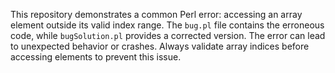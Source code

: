 This repository demonstrates a common Perl error: accessing an array element outside its valid index range. The `bug.pl` file contains the erroneous code, while `bugSolution.pl` provides a corrected version.  The error can lead to unexpected behavior or crashes.  Always validate array indices before accessing elements to prevent this issue.